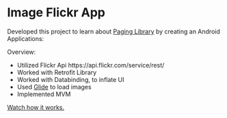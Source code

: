 # Image Flickr App

Developed this project to learn about <a href="https://developer.android.com/topic/libraries/architecture/paging">Paging Library</a> by creating an Android Applications:

Overview:

<ul>

  <li>Utilized Flickr Api <a>https://api.flickr.com/service/rest/</a></li>
  <li>Worked with Retrofit Library</li>
  <li>Worked with Databinding, to inflate UI</li>
  <li>Used <a href="https://github.com/bumptech/glide">Glide</a> to load images</li>
  <li>Implemented MVM</li>

</ul>

<a href="https://yashtiwari.tech/project_asset/preview.webm">Watch how it works.</a>

